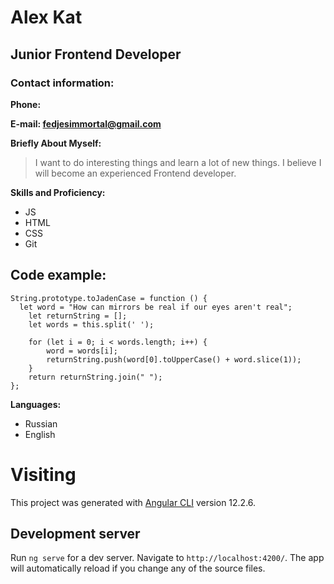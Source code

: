 
# Alex Kat #
## Junior Frontend Developer ##

### Contact information: ###

**Phone:**

**E-mail: fedjesimmortal@gmail.com**

**Briefly About Myself:**

>I want to do interesting things and learn a lot of new things.
>I believe I will become an experienced Frontend developer.


**Skills and Proficiency:**

* JS
* HTML
* CSS
* Git

## Code example:

```
String.prototype.toJadenCase = function () {
  let word = "How can mirrors be real if our eyes aren't real";
    let returnString = [];
    let words = this.split(' ');
    
    for (let i = 0; i < words.length; i++) {
        word = words[i];
        returnString.push(word[0].toUpperCase() + word.slice(1));
    }
    return returnString.join(" ");
}; 
```

**Languages:**
* Russian
* English

# Visiting

This project was generated with [Angular CLI](https://github.com/angular/angular-cli) version 12.2.6.

## Development server

Run `ng serve` for a dev server. Navigate to `http://localhost:4200/`. The app will automatically reload if you change any of the source files.

